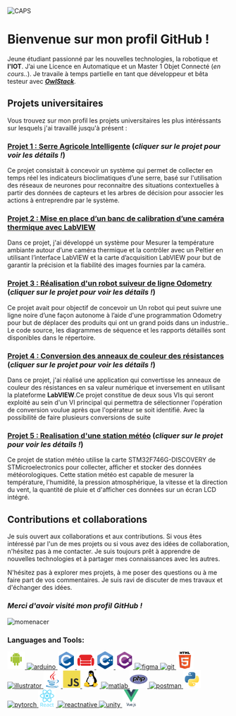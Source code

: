 
![CAPS](https://github.com/momenacer/MENACER_Mohamed/assets/127967325/07aaf58e-e79f-4df1-be06-6079f712f93d)

# Bienvenue sur mon profil GitHub !
Jeune étudiant passionné par les nouvelles technologies, la robotique et **l'IOT**. J’ai une Licence en Automatique et un Master 1 Objet Connecté (*en cours..*). Je travaile à temps partielle en tant que développeur et bêta testeur avec ***[OwlStack](https://www.linkedin.com/company/owl-stack/)***.  

## Projets universitaires 

Vous trouvez sur mon profil les projets universitaires les plus intéréssants sur lesquels j'ai travaillé jusqu'à présent :

### [Projet 1 : Serre Agricole Intelligente](https://github.com/momenacer/MENACER_Mohamed/tree/main/Serre%20Agricole%20Intelligente) (*cliquer sur le projet pour voir les détails !*)
Ce projet consistait à concevoir un système qui permet de collecter en temps réel les indicateurs bioclimatiques d’une serre, basé sur l'utilisation des
réseaux de neurones pour reconnaitre des situations contextuelles à partir des données de capteurs et les arbres de décision pour associer les actions à entreprendre 
par le système.

### [Projet 2 : Mise en place d’un banc de calibration d’une caméra thermique avec LabVIEW](https://github.com/momenacer/MENACER_Mohamed/tree/main/Calib%20Cam%C3%A9ra%20Thermique) 
Dans ce projet, j'ai développé un système pour Mesurer la température ambiante autour d’une caméra thermique et la contrôler avec un Peltier en utilisant l’interface LabVIEW et la
carte d’acquisition LabVIEW pour but de garantir la précision et la fiabilité des images fournies par la caméra.

### [Projet 3 : Réalisation d'un robot suiveur de ligne Odometry](https://github.com/momenacer/MENACER_Mohamed/tree/main/Robot%20Suiveur%20Odometry) (*cliquer sur le projet pour voir les détails !*)
Ce projet avait pour objectif de concevoir un Un robot qui peut suivre une ligne noire d’une façon autonome à
l’aide d'une programmation Odometry pour but de déplacer des produits qui ont un grand poids dans un industrie.. Le code source, les diagrammes de séquence et les rapports
détaillés sont disponibles dans le répertoire.

### [Projet 4 : Conversion des anneaux de couleur des résistances](https://github.com/momenacer/MENACER_Mohamed/tree/main/Calculateur%20de%20code%20de%20couleur%20de%20r%C3%A9sistance) (*cliquer sur le projet pour voir les détails !*)
Dans ce projet, j'ai réalisé une application qui convertisse les anneaux de couleur des résistances en sa valeur numérique et inversement en utilisant la plateforme **LabVIEW**.Ce projet constitue de deux sous VIs qui seront exploité au sein d'un VI principal qui permettra de sélectionner l'opération de conversion voulue après que l'opérateur se soit identifié. Avec la possibilité de faire plusieurs conversions de suite

### [Projet 5 : Realisation d'une station météo](https://github.com/momenacer/MENACER_Mohamed/tree/main/Station%20meteo) (*cliquer sur le projet pour voir les détails !*)
Ce projet de station météo utilise la carte STM32F746G-DISCOVERY de STMicroelectronics pour collecter, afficher et stocker des données météorologiques. Cette station météo est capable de mesurer la température, l'humidité, la pression atmosphérique, la vitesse et la direction du vent, la quantité de pluie et d'afficher ces données sur un écran LCD intégré.

## Contributions et collaborations

Je suis ouvert aux collaborations et aux contributions. Si vous êtes intéressé par l'un de mes projets ou si vous avez des idées de collaboration, n'hésitez pas à me contacter. Je suis toujours prêt à apprendre de nouvelles technologies et à partager mes connaissances avec les autres.

N'hésitez pas à explorer mes projets, à me poser des questions ou à me faire part de vos commentaires. Je suis ravi de discuter de mes travaux et d'échanger des idées.

### *Merci d'avoir visité mon profil GitHub !*



<p><img align="center" src="https://github-readme-streak-stats.herokuapp.com/?user=momenacer&" alt="momenacer" /></p>



<h3 align="left">Languages and Tools:</h3>
<p align="left"> <a href="https://developer.android.com" target="_blank" rel="noreferrer"> <img src="https://raw.githubusercontent.com/devicons/devicon/master/icons/android/android-original-wordmark.svg" alt="android" width="40" height="40"/> </a> <a href="https://www.arduino.cc/" target="_blank" rel="noreferrer"> <img src="https://cdn.worldvectorlogo.com/logos/arduino-1.svg" alt="arduino" width="40" height="40"/> </a> <a href="https://www.cprogramming.com/" target="_blank" rel="noreferrer"> <img src="https://raw.githubusercontent.com/devicons/devicon/master/icons/c/c-original.svg" alt="c" width="40" height="40"/> </a> <a href="https://couchdb.apache.org/" target="_blank" rel="noreferrer"> <img src="https://raw.githubusercontent.com/devicons/devicon/0d6c64dbbf311879f7d563bfc3ccf559f9ed111c/icons/couchdb/couchdb-original.svg" alt="couchdb" width="40" height="40"/> </a> <a href="https://www.w3schools.com/cpp/" target="_blank" rel="noreferrer"> <img src="https://raw.githubusercontent.com/devicons/devicon/master/icons/cplusplus/cplusplus-original.svg" alt="cplusplus" width="40" height="40"/> </a> <a href="https://www.w3schools.com/cs/" target="_blank" rel="noreferrer"> <img src="https://raw.githubusercontent.com/devicons/devicon/master/icons/csharp/csharp-original.svg" alt="csharp" width="40" height="40"/> </a> <a href="https://www.figma.com/" target="_blank" rel="noreferrer"> <img src="https://www.vectorlogo.zone/logos/figma/figma-icon.svg" alt="figma" width="40" height="40"/> </a> <a href="https://git-scm.com/" target="_blank" rel="noreferrer"> <img src="https://www.vectorlogo.zone/logos/git-scm/git-scm-icon.svg" alt="git" width="40" height="40"/> </a> <a href="https://www.w3.org/html/" target="_blank" rel="noreferrer"> <img src="https://raw.githubusercontent.com/devicons/devicon/master/icons/html5/html5-original-wordmark.svg" alt="html5" width="40" height="40"/> </a> <a href="https://www.adobe.com/in/products/illustrator.html" target="_blank" rel="noreferrer"> <img src="https://www.vectorlogo.zone/logos/adobe_illustrator/adobe_illustrator-icon.svg" alt="illustrator" width="40" height="40"/> </a> <a href="https://www.java.com" target="_blank" rel="noreferrer"> <img src="https://raw.githubusercontent.com/devicons/devicon/master/icons/java/java-original.svg" alt="java" width="40" height="40"/> </a> <a href="https://developer.mozilla.org/en-US/docs/Web/JavaScript" target="_blank" rel="noreferrer"> <img src="https://raw.githubusercontent.com/devicons/devicon/master/icons/javascript/javascript-original.svg" alt="javascript" width="40" height="40"/> </a> <a href="https://www.linux.org/" target="_blank" rel="noreferrer"> <img src="https://raw.githubusercontent.com/devicons/devicon/master/icons/linux/linux-original.svg" alt="linux" width="40" height="40"/> </a> <a href="https://www.mathworks.com/" target="_blank" rel="noreferrer"> <img src="https://upload.wikimedia.org/wikipedia/commons/2/21/Matlab_Logo.png" alt="matlab" width="40" height="40"/> </a> <a href="https://www.php.net" target="_blank" rel="noreferrer"> <img src="https://raw.githubusercontent.com/devicons/devicon/master/icons/php/php-original.svg" alt="php" width="40" height="40"/> </a> <a href="https://postman.com" target="_blank" rel="noreferrer"> <img src="https://www.vectorlogo.zone/logos/getpostman/getpostman-icon.svg" alt="postman" width="40" height="40"/> </a> <a href="https://www.python.org" target="_blank" rel="noreferrer"> <img src="https://raw.githubusercontent.com/devicons/devicon/master/icons/python/python-original.svg" alt="python" width="40" height="40"/> </a> <a href="https://pytorch.org/" target="_blank" rel="noreferrer"> <img src="https://www.vectorlogo.zone/logos/pytorch/pytorch-icon.svg" alt="pytorch" width="40" height="40"/> </a> <a href="https://reactjs.org/" target="_blank" rel="noreferrer"> <img src="https://raw.githubusercontent.com/devicons/devicon/master/icons/react/react-original-wordmark.svg" alt="react" width="40" height="40"/> </a> <a href="https://reactnative.dev/" target="_blank" rel="noreferrer"> <img src="https://reactnative.dev/img/header_logo.svg" alt="reactnative" width="40" height="40"/> </a> <a href="https://unity.com/" target="_blank" rel="noreferrer"> <img src="https://www.vectorlogo.zone/logos/unity3d/unity3d-icon.svg" alt="unity" width="40" height="40"/> </a> <a href="https://vuejs.org/" target="_blank" rel="noreferrer"> <img src="https://raw.githubusercontent.com/devicons/devicon/master/icons/vuejs/vuejs-original-wordmark.svg" alt="vuejs" width="40" height="40"/> </a> </p>

